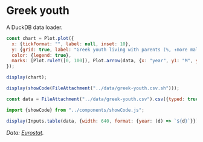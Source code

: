 # Greek youth

A DuckDB data loader.

```js echo
const chart = Plot.plot({
  x: {tickFormat: "", label: null, inset: 10},
  y: {grid: true, label: "Greek youth living with parents (%, ↑more male, ↓more female)"},
  color: {legend: true},
  marks: [Plot.ruleY([0, 100]), Plot.arrow(data, {x: "year", y1: "M", y2: "F", stroke: "age", bend: true})]
});

display(chart);
```

```js
display(showCode(FileAttachment("../data/greek-youth.csv.sh")));
```

```js echo
const data = FileAttachment("../data/greek-youth.csv").csv({typed: true});
```

```js
import {showCode} from "../components/showCode.js";
```

```js
display(Inputs.table(data, {width: 640, format: {year: (d) => `${d}`}}));
```

_Data: [Eurostat](https://ec.europa.eu/eurostat/databrowser/view/ILC_LVPS08__custom_7530569/default/table?lang=en)._
